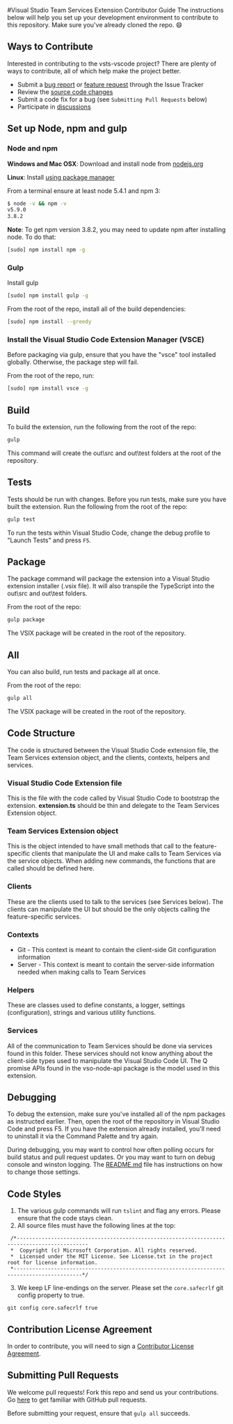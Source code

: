 #Visual Studio Team Services Extension Contributor Guide
The instructions below will help you set up your development environment to contribute to this repository.
Make sure you've already cloned the repo.  :smile:

## Ways to Contribute
Interested in contributing to the vsts-vscode project? There are plenty of ways to contribute, all of which help make the project better.
* Submit a [bug report](https://github.com/Microsoft/vsts-vscode/issues/new) or [feature request](https://github.com/Microsoft/vsts-vscode/issues/new) through the Issue Tracker
* Review the [source code changes](https://github.com/Microsoft/vsts-vscode/pulls)
* Submit a code fix for a bug (see `Submitting Pull Requests` below)
* Participate in [discussions](https://github.com/Microsoft/vsts-vscode/issues)

## Set up Node, npm and gulp

### Node and npm
**Windows and Mac OSX**: Download and install node from [nodejs.org](http://nodejs.org/)

**Linux**: Install [using package manager](https://nodejs.org/en/download/package-manager/)

From a terminal ensure at least node 5.4.1 and npm 3:
```bash
$ node -v && npm -v
v5.9.0
3.8.2
```
**Note**: To get npm version 3.8.2, you may need to update npm after installing node.  To do that:
```bash
[sudo] npm install npm -g
```

### Gulp
Install gulp
```bash
[sudo] npm install gulp -g
```
From the root of the repo, install all of the build dependencies:
```bash
[sudo] npm install --greedy
```

### Install the Visual Studio Code Extension Manager (VSCE)
Before packaging via gulp, ensure that you have the "vsce" tool installed globally.  Otherwise, the package step will fail.

From the root of the repo, run:
```bash
[sudo] npm install vsce -g
```

## Build
To build the extension, run the following from the root of the repo:

```bash
gulp
```
This command will create the out\src and out\test folders at the root of the repository. 

## Tests
Tests should be run with changes.  Before you run tests, make sure you have built the extension.  Run the following from the root of the repo:

```bash
gulp test
```
To run the tests within Visual Studio Code, change the debug profile to "Launch Tests" and press `F5`.

## Package
The package command will package the extension into a Visual Studio extension installer (.vsix file).
It will also transpile the TypeScript into the out\src and out\test folders.

From the root of the repo:
```bash
gulp package
```
The VSIX package will be created in the root of the repository.

## All
You can also build, run tests and package all at once.

From the root of the repo:
```bash
gulp all
```
The VSIX package will be created in the root of the repository.

## Code Structure
The code is structured between the Visual Studio Code extension file, the Team Services extension object, and the clients, contexts, helpers and services.

### Visual Studio Code Extension file
This is the file with the code called by Visual Studio Code to bootstrap the extension.  **extension.ts** should be thin and delegate to the Team Services Extension object.

### Team Services Extension object
This is the object intended to have small methods that call to the feature-specific clients that manipulate the UI and make calls to Team Services via the service objects.  When adding new commands, the functions that are called should be defined here.

### Clients
These are the clients used to talk to the services (see Services below).  The clients can manipulate the UI but should be the only objects calling the feature-specific services.

### Contexts
* Git - This context is meant to contain the client-side Git configuration information
* Server - This context is meant to contain the server-side information needed when making calls to Team Services

### Helpers
These are classes used to define constants, a logger, settings (configuration), strings and various utility functions.

### Services
All of the communication to Team Services should be done via services found in this folder.  These services should not know anything about the client-side types used to manipulate the Visual Studio Code UI.  The Q promise APIs found in the vso-node-api package is the model used in this extension.

## Debugging
To debug the extension, make sure you've installed all of the npm packages as instructed earlier.  Then, open the root of the repository in Visual Studio Code and press F5.  If you have the extension already installed, you'll need to uninstall it via the Command Palette and try again.

During debugging, you may want to control how often polling occurs for build status and pull request updates.  Or you may want to turn on debug console and winston logging.  The [README.md](README.md) file has instructions on how to change those settings.

## Code Styles
1. The various gulp commands will run `tslint` and flag any errors.  Please ensure that the code stays clean.
2. All source files must have the following lines at the top:
```
 /*---------------------------------------------------------------------------------------------
 *  Copyright (c) Microsoft Corporation. All rights reserved.
 *  Licensed under the MIT License. See License.txt in the project root for license information.
 *--------------------------------------------------------------------------------------------*/
```
3. We keep LF line-endings on the server. Please set the `core.safecrlf` git config property to true.
```
git config core.safecrlf true
```

## Contribution License Agreement
In order to contribute, you will need to sign a [Contributor License Agreement](https://cla.microsoft.com/).

## Submitting Pull Requests
We welcome pull requests!  Fork this repo and send us your contributions.  Go [here](https://help.github.com/articles/using-pull-requests/) to get familiar with GitHub pull requests.

Before submitting your request, ensure that `gulp all` succeeds.
